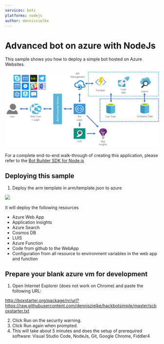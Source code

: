 ```yaml
---
services: bots
platforms: nodejs
author: denniszielke
---
```


# Advanced bot on azure with NodeJs
This sample shows you how to deploy a simple bot hosted on Azure Websites. 

![Advanced Bot Hackathon](./images/architecture.png)

For a complete end-to-end walk-through of creating this application, please refer to the [Bot Builder SDK for Node.js](https://docs.microsoft.com/en-us/bot-framework/nodejs/bot-builder-nodejs-overview)

## Deploying this sample
1. Deploy the arm template in arm/template.json to azure

<a href="https://portal.azure.com/#create/Microsoft.Template/uri/https%3A%2F%2Fraw.githubusercontent.com%2Fdenniszielke%2Fhackbotsimple%2Fmaster%2Farm%2Ftemplate.json" target="_blank">
    <img src="http://azuredeploy.net/deploybutton.png"/>
</a>  

It will deploy the following resources
- Azure Web App
- Application Insights
- Azure Search
- Cosmos DB
- LUIS
- Azure Function
- Code from github to the WebApp
- Configuration from all resource to environment variables in the web app and function

## Prepare your blank azure vm for development

1. Open Internet Explorer (does not work on Chrome) and paste the following URL: 

http://boxstarter.org/package/nr/url?https://raw.githubusercontent.com/denniszielke/hackbotsimple/master/scboxstarter.txt

2. Click Run on the security warning. 
3. Click Run again when prompted. 
4. This will take about 5 minutes and does the setup of prerequired software: Visual Studio Code, NodeJs, Git, Google Chrome, Fiddler4

